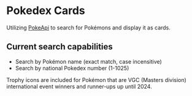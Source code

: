 # Pokedex Cards

Utilizing [PokeApi](https://pokeapi.co/) to search for Pokémons and display it as cards.

## Current search capabilities

- Search by Pokémon name (exact match, case incensitive)
- Search by national Pokedex number (1-1025)

Trophy icons are included for Pokémon that are VGC (Masters division) international event winners and runner-ups up until 2024.
